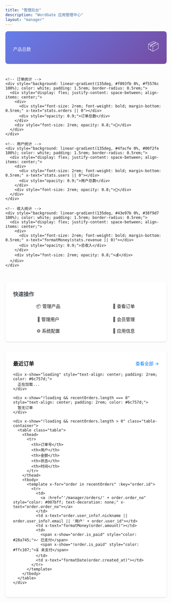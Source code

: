 ```yaml
---
title: "管理后台"
description: "WordGate 应用管理中心"
layout: "manager"
---
```


<div x-data="dashboardData()" x-init="init()">
  <!-- 统计卡片 -->
  <div style="display: grid; grid-template-columns: repeat(auto-fit, minmax(250px, 1fr)); gap: 1.5rem; margin-bottom: 2rem;">
    <!-- 产品统计 -->
    <div style="background: linear-gradient(135deg, #667eea 0%, #764ba2 100%); color: white; padding: 1.5rem; border-radius: 0.5rem;">
      <div style="display: flex; justify-content: space-between; align-items: center;">
        <div>
          <div style="font-size: 2rem; font-weight: bold; margin-bottom: 0.5rem;" x-text="stats.products || 0"></div>
          <div style="opacity: 0.9;">产品总数</div>
        </div>
        <div style="font-size: 2rem; opacity: 0.8;">📦</div>
      </div>
    </div>

    <!-- 订单统计 -->
    <div style="background: linear-gradient(135deg, #f093fb 0%, #f5576c 100%); color: white; padding: 1.5rem; border-radius: 0.5rem;">
      <div style="display: flex; justify-content: space-between; align-items: center;">
        <div>
          <div style="font-size: 2rem; font-weight: bold; margin-bottom: 0.5rem;" x-text="stats.orders || 0"></div>
          <div style="opacity: 0.9;">订单总数</div>
        </div>
        <div style="font-size: 2rem; opacity: 0.8;">📝</div>
      </div>
    </div>

    <!-- 用户统计 -->
    <div style="background: linear-gradient(135deg, #4facfe 0%, #00f2fe 100%); color: white; padding: 1.5rem; border-radius: 0.5rem;">
      <div style="display: flex; justify-content: space-between; align-items: center;">
        <div>
          <div style="font-size: 2rem; font-weight: bold; margin-bottom: 0.5rem;" x-text="stats.users || 0"></div>
          <div style="opacity: 0.9;">用户总数</div>
        </div>
        <div style="font-size: 2rem; opacity: 0.8;">👥</div>
      </div>
    </div>

    <!-- 收入统计 -->
    <div style="background: linear-gradient(135deg, #43e97b 0%, #38f9d7 100%); color: white; padding: 1.5rem; border-radius: 0.5rem;">
      <div style="display: flex; justify-content: space-between; align-items: center;">
        <div>
          <div style="font-size: 2rem; font-weight: bold; margin-bottom: 0.5rem;" x-text="formatMoney(stats.revenue || 0)"></div>
          <div style="opacity: 0.9;">总收入</div>
        </div>
        <div style="font-size: 2rem; opacity: 0.8;">💰</div>
      </div>
    </div>
  </div>

  <!-- 快速操作 -->
  <div style="background: #fff; padding: 1.5rem; border-radius: 0.5rem; box-shadow: 0 2px 4px rgba(0,0,0,0.1); margin-bottom: 2rem;">
    <h3 style="margin: 0 0 1rem 0; color: #495057;">快速操作</h3>
    <div style="display: grid; grid-template-columns: repeat(auto-fit, minmax(200px, 1fr)); gap: 1rem;">
      <a href="/manager/products/" class="btn btn-primary" style="text-decoration: none; text-align: center;">
        📦 管理产品
      </a>
      <a href="/manager/orders/" class="btn btn-primary" style="text-decoration: none; text-align: center;">
        📝 查看订单
      </a>
      <a href="/manager/users/" class="btn btn-primary" style="text-decoration: none; text-align: center;">
        👥 管理用户
      </a>
      <a href="/manager/membership/" class="btn btn-primary" style="text-decoration: none; text-align: center;">
        💎 会员管理
      </a>
      <a href="/manager/config/" class="btn btn-primary" style="text-decoration: none; text-align: center;">
        ⚙️ 系统配置
      </a>
      <a href="/manager/profile/" class="btn btn-primary" style="text-decoration: none; text-align: center;">
        🏢 应用信息
      </a>
    </div>
  </div>

  <!-- 最近订单 -->
  <div style="background: #fff; padding: 1.5rem; border-radius: 0.5rem; box-shadow: 0 2px 4px rgba(0,0,0,0.1);">
    <div style="display: flex; justify-content: space-between; align-items: center; margin-bottom: 1rem;">
      <h3 style="margin: 0;">最近订单</h3>
      <a href="/manager/orders/" style="color: #007bff; text-decoration: none;">查看全部 →</a>
    </div>
    
    <div x-show="loading" style="text-align: center; padding: 2rem; color: #6c757d;">
      正在加载...
    </div>
    
    <div x-show="!loading && recentOrders.length === 0" style="text-align: center; padding: 2rem; color: #6c757d;">
      暂无订单
    </div>
    
    <div x-show="!loading && recentOrders.length > 0" class="table-container">
      <table class="table">
        <thead>
          <tr>
            <th>订单号</th>
            <th>用户</th>
            <th>金额</th>
            <th>状态</th>
            <th>时间</th>
          </tr>
        </thead>
        <tbody>
          <template x-for="order in recentOrders" :key="order.id">
            <tr>
              <td>
                <a :href="'/manager/orders/' + order.order_no" style="color: #007bff; text-decoration: none;" x-text="order.order_no"></a>
              </td>
              <td x-text="order.user_info?.nickname || order.user_info?.email || '用户' + order.user_id"></td>
              <td x-text="formatMoney(order.amount)"></td>
              <td>
                <span x-show="order.is_paid" style="color: #28a745;">✓ 已支付</span>
                <span x-show="!order.is_paid" style="color: #ffc107;">⏳ 未支付</span>
              </td>
              <td x-text="formatDate(order.created_at)"></td>
            </tr>
          </template>
        </tbody>
      </table>
    </div>
  </div>
</div>

<script>
function dashboardData() {
  return {
    loading: false,
    stats: {
      products: 0,
      orders: 0,
      users: 0,
      revenue: 0
    },
    recentOrders: [],

    async init() {
      await this.loadDashboardData();
    },

    async loadDashboardData() {
      this.loading = true;
      
      try {
        // 并发加载各种数据
        const [ordersResponse] = await Promise.all([
          window.$wg.with('manager').orders.list({ page: 1, per_page: 5, sort_by: 'created_at', sort_desc: true })
        ]);
        
        // 设置最近订单
        if (ordersResponse.data && ordersResponse.data.items) {
          this.recentOrders = ordersResponse.data.items;
          this.stats.orders = ordersResponse.data.pagination?.total || 0;
          
          // 计算总收入
          this.stats.revenue = this.recentOrders.reduce((total, order) => {
            return total + (order.is_paid ? order.amount : 0);
          }, 0);
        }
        
        // 加载其他统计数据
        this.loadOtherStats();
        
      } catch (error) {
        console.error('加载仪表板数据失败:', error);
      } finally {
        this.loading = false;
      }
    },

    async loadOtherStats() {
      try {
        // 加载产品统计
        const productsResponse = await window.$wg.with('manager').products.list({ page: 1, per_page: 1 });
        if (productsResponse.data && productsResponse.data.pagination) {
          this.stats.products = productsResponse.data.pagination.total || 0;
        }
        
        // 加载用户统计
        const usersResponse = await window.$wg.with('manager').users.list({ page: 1, per_page: 1 });
        if (usersResponse.data && usersResponse.data.pagination) {
          this.stats.users = usersResponse.data.pagination.total || 0;
        }
      } catch (error) {
        console.error('加载统计数据失败:', error);
      }
    },

    formatMoney(amount) {
      return window.$wg.helper.formatMoney(amount);
    },

    formatDate(dateStr) {
      return window.$wg.helper.formatDate(dateStr);
    }
  }
}
</script>